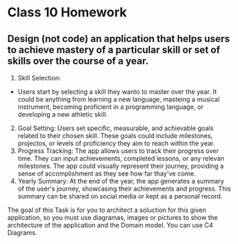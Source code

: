 # Class 10 Homework

## Design (not code) an application that helps users to achieve mastery of a particular skill or set of skills over the course of a year.

1. Skill Selection: 
- Users start by selecting a skill they wanto to master over the year. It could be anything from learning a new language, masteing a musical instrument, becoming proficient in a programming language, or developing a new athletic skill.
2. Goal Setting: Users set specific, measurable, and achievable goals related to their chosen skill. These goals could include milestones, projectos, or levels of proficiency they aim to reach within the year.
3. Progress Tracking: The app allows users to track their progress over time. They can input achievements, completed lessons, or any relevan milestones. The app could visually represent their journey, providing a sense of accomplishment as they see how far thay've come.
4. Yearly Summary: At the end of the year, the app generates a summary of the user's journey, showcasing their achievements and progress. This summary can be shared on social media or kept as a personal record.

The goal of this Task is for you to architect a soluction for this given application, so you must use diagramas, images or pictures to show the architecture of the application and the Domain model.
You can use C4 Diagrams.